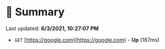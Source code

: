 # 📖 Summary
Last updated: **6/3/2021, 10:27:07 PM**

- `GET` [https://google.com](https://google.com) - **Up** (187ms)
